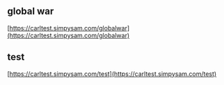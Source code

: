 ## global war

[https://carltest.simpysam.com/globalwar](https://carltest.simpysam.com/globalwar)

## test

[https://carltest.simpysam.com/test](https://carltest.simpysam.com/test)
